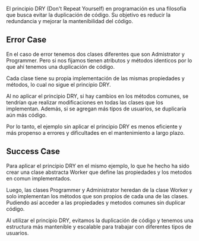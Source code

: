 El principio DRY (Don't Repeat Yourself) en programación es una filosofía
que busca evitar la duplicación de código. Su objetivo es reducir la redundancia
y mejorar la mantenibilidad del código.

## Error Case

En el caso de error tenemos dos clases diferentes que son Admistrator y Programmer.
Pero si nos fijamos tienen atributos y métodos identicos por lo que ahí tenemos una 
duplicación de código. 

Cada clase tiene su propia implementación de las mismas propiedades y métodos,
lo cual no sigue el principio DRY.

Al no aplicar el principio DRY, si hay cambios en los métodos comunes, se tendrían
que realizar modificaciones en todas las clases que los implementan.
Además, si se agregan más tipos de usuarios, se duplicaría aún más código.

Por lo tanto, el ejemplo sin aplicar el principio DRY es menos eficiente y más propenso
a errores y dificultades en el mantenimiento a largo plazo.

## Success Case

Para aplicar el principio DRY en el mismo ejemplo, lo que he hecho ha sido crear una clase
abstracta Worker que define las propiedades y los metodos en comun implementados.

Luego, las clases Programmer y Administrator heredan de la clase Worker y solo implementan
los métodos que son propios de cada una de las clases. Pudiendo así acceder a las propiedades
y metodos comunes sin duplicar código.

Al utilizar el principio DRY, evitamos la duplicación de código y tenemos una estructura
más mantenible y escalable para trabajar con diferentes tipos de usuarios.